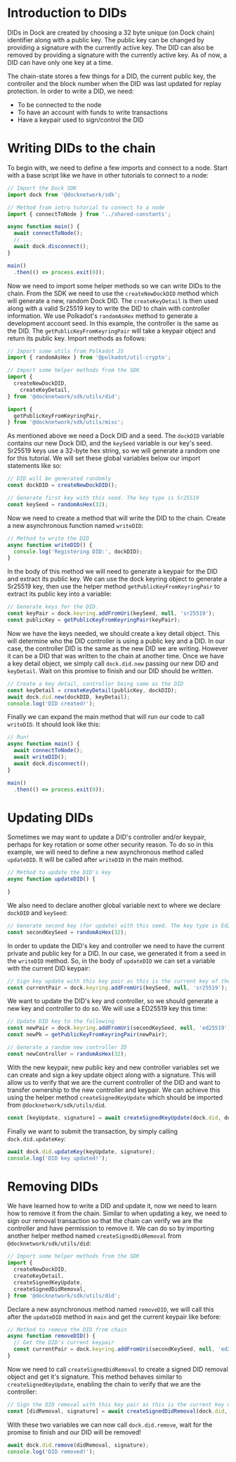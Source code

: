 # Introduction to DIDs
DIDs in Dock are created by choosing a 32 byte unique (on Dock chain) identifier along with a public key. The public key can be changed by providing a signature with the currently active key. The DID can also be removed by providing a signature with the currently active key. As of now, a DID can have only one key at a time.

The chain-state stores a few things for a DID, the current public key, the controller and the block number when the DID was last updated for replay protection. In order to write a DID, we need:
- To be connected to the node
- To have an account with funds to write transactions
- Have a keypair used to sign/control the DID

# Writing DIDs to the chain
To begin with, we need to define a few imports and connect to a node. Start with a base script like we have in other tutorials to connect to a node:
```javascript
// Import the Dock SDK
import dock from '@docknetwork/sdk';

// Method from intro tutorial to connect to a node
import { connectToNode } from '../shared-constants';

async function main() {
  await connectToNode();
  // ...
  await dock.disconnect();
}

main()
  .then(() => process.exit(0));
```

Now we need to import some helper methods so we can write DIDs to the chain. From the SDK we need to use the `createNewDockDID` method which will generate a new, random Dock DID. The `createKeyDetail` is then used along with a valid Sr25519 key to write the DID to chain with controller information. We use Polkadot's `randomAsHex` method to generate a development account seed. In this example, the controller is the same as the DID. The `getPublicKeyFromKeyringPair` will take a keypair object and return its public key. Import methods as follows:
```javascript
// Import some utils from Polkadot JS
import { randomAsHex } from '@polkadot/util-crypto';

// Import some helper methods from the SDK
import {
  createNewDockDID,
	createKeyDetail,
} from '@docknetwork/sdk/utils/did';

import {
  getPublicKeyFromKeyringPair,
} from '@docknetwork/sdk/utils/misc';
```

As mentioned above we need a Dock DID and a seed. The `dockDID` variable contains our new Dock DID, and the `keySeed` variable is our key's seed. Sr25519 keys use a 32-byte hex string, so we will generate a random one for this tutorial. We will set these global variables below our import statements like so:
```javascript
// DID will be generated randomly
const dockDID = createNewDockDID();

// Generate first key with this seed. The key type is Sr25519
const keySeed = randomAsHex(32);
```

Now we need to create a method that will write the DID to the chain. Create a new asynchronous function named `writeDID`:
```javascript
// Method to write the DID
async function writeDID() {
  console.log('Registering DID:', dockDID);
}
```

In the body of this method we will need to generate a keypair for the DID and extract its public key. We can use the dock keyring object to generate a Sr25519 key, then use the helper method `getPublicKeyFromKeyringPair` to extract its public key into a variable:
```javascript
// Generate keys for the DID.
const keyPair = dock.keyring.addFromUri(keySeed, null, 'sr25519');
const publicKey = getPublicKeyFromKeyringPair(keyPair);
```

Now we have the keys needed, we should create a key detail object. This will determine who the DID controller is using a public key and a DID. In our case, the controller DID is the same as the new DID we are writing. However it can be a DID that was written to the chain at another time. Once we have a key detail object, we simply call `dock.did.new` passing our new DID and `keyDetail`. Wait on this promise to finish and our DID should be written.
```javascript
// Create a key detail, controller being same as the DID
const keyDetail = createKeyDetail(publicKey, dockDID);
await dock.did.new(dockDID, keyDetail);
console.log('DID created!');
```

Finally we can expand the main method that will run our code to call `writeDID`. It should look like this:
```javascript
// Run!
async function main() {
  await connectToNode();
  await writeDID();
  await dock.disconnect();
}

main()
  .then(() => process.exit(0));
```

# Updating DIDs
Sometimes we may want to update a DID's controller and/or keypair, perhaps for key rotation or some other security reason. To do so in this example, we will need to define a new asynchronous method called `updateDID`. It will be called after `writeDID` in the main method.
```javascript
// Method to update the DID's key
async function updateDID() {

}
```

We also need to declare another global variable next to where we declare `dockDID` and `keySeed`:
```javascript
// Generate second key (for update) with this seed. The key type is Ed25519
const secondKeySeed = randomAsHex(32);
```

In order to update the DID's key and controller we need to have the current private and public key for a DID. In our case, we generated
it from a seed in the `writeDID` method. So, in the body of `updateDID` we can set a variable with the current DID keypair:
```javascript
// Sign key update with this key pair as this is the current key of the DID
const currentPair = dock.keyring.addFromUri(keySeed, null, 'sr25519');
```

We want to update the DID's key and controller, so we should generate a new key and controller to do so. We will use a ED25519 key this time:
```javascript
// Update DID key to the following
const newPair = dock.keyring.addFromUri(secondKeySeed, null, 'ed25519');
const newPk = getPublicKeyFromKeyringPair(newPair);

// Generate a random new controller ID
const newController = randomAsHex(32);
```

With the new keypair, new public key and new controller variables set we can create and sign a key update object along with a signature.
This will allow us to verify that we are the current controller of the DID and want to transfer ownership to the new controller and keypair.
We can achieve this using the helper method `createSignedKeyUpdate` which should be imported from `@docknetwork/sdk/utils/did`.
```javascript
const [keyUpdate, signature] = await createSignedKeyUpdate(dock.did, dockDID, newPk, currentPair, newController);
```

Finally we want to submit the transaction, by simply calling `dock.did.updateKey`:
```javascript
await dock.did.updateKey(keyUpdate, signature);
console.log('DID key updated!');
```

# Removing DIDs
We have learned how to write a DID and update it, now we need to learn how to remove it from the chain. Similar to when updating a key, we need to sign our removal transaction so that the chain can verify we are the controller and have permission
to remove it. We can do so by importing another helper method named `createSignedDidRemoval` from `@docknetwork/sdk/utils/did`:
```javascript
// Import some helper methods from the SDK
import {
  createNewDockDID,
  createKeyDetail,
  createSignedKeyUpdate,
  createSignedDidRemoval,
} from '@docknetwork/sdk/utils/did';
```

Declare a new asynchronous method named `removeDID`, we will call this after the `updateDID` method in `main` and get the current keypair like before:
```javascript
// Method to remove the DID from chain
async function removeDID() {
  // Get the DID's current keypair
  const currentPair = dock.keyring.addFromUri(secondKeySeed, null, 'ed25519');
}
```

Now we need to call `createSignedDidRemoval` to create a signed DID removal object and get it's signature. This method behaves similar to
`createSignedKeyUpdate`, enabling the chain to verify that we are the controller:
```javascript
// Sign the DID removal with this key pair as this is the current key of the DID
const [didRemoval, signature] = await createSignedDidRemoval(dock.did, dockDID, currentPair);
```

With these two variables we can now call `dock.did.remove`, wait for the promise to finish and our DID will be removed!
```javascript
await dock.did.remove(didRemoval, signature);
console.log('DID removed!');
```
